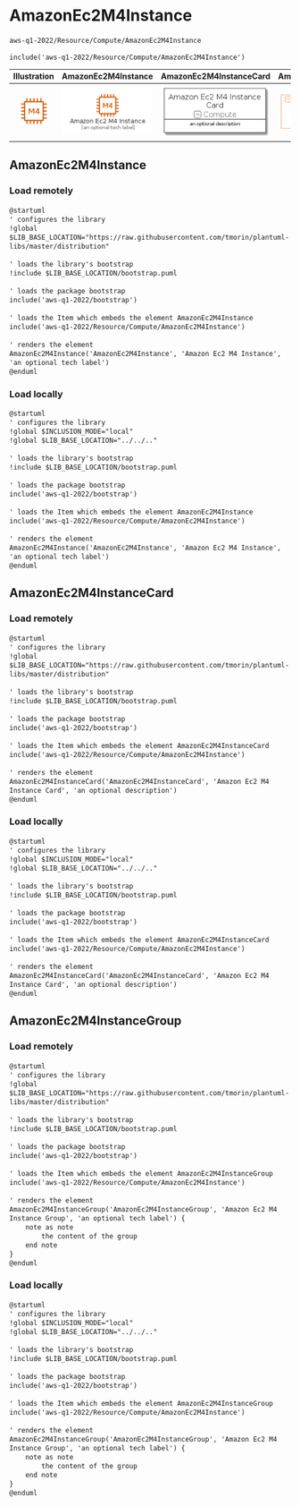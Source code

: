 # AmazonEc2M4Instance


```text
aws-q1-2022/Resource/Compute/AmazonEc2M4Instance
```

```text
include('aws-q1-2022/Resource/Compute/AmazonEc2M4Instance')
```



| Illustration | AmazonEc2M4Instance | AmazonEc2M4InstanceCard | AmazonEc2M4InstanceGroup |
| :---: | :---: | :---: | :---: |
| ![illustration for Illustration](../../../aws-q1-2022/Resource/Compute/AmazonEc2M4Instance.png) | ![illustration for AmazonEc2M4Instance](../../../aws-q1-2022/Resource/Compute/AmazonEc2M4Instance.Local.png) | ![illustration for AmazonEc2M4InstanceCard](../../../aws-q1-2022/Resource/Compute/AmazonEc2M4InstanceCard.Local.png) | ![illustration for AmazonEc2M4InstanceGroup](../../../aws-q1-2022/Resource/Compute/AmazonEc2M4InstanceGroup.Local.png) |




## AmazonEc2M4Instance

### Load remotely
```plantuml
@startuml
' configures the library
!global $LIB_BASE_LOCATION="https://raw.githubusercontent.com/tmorin/plantuml-libs/master/distribution"

' loads the library's bootstrap
!include $LIB_BASE_LOCATION/bootstrap.puml

' loads the package bootstrap
include('aws-q1-2022/bootstrap')

' loads the Item which embeds the element AmazonEc2M4Instance
include('aws-q1-2022/Resource/Compute/AmazonEc2M4Instance')

' renders the element
AmazonEc2M4Instance('AmazonEc2M4Instance', 'Amazon Ec2 M4 Instance', 'an optional tech label')
@enduml
```

### Load locally
```plantuml
@startuml
' configures the library
!global $INCLUSION_MODE="local"
!global $LIB_BASE_LOCATION="../../.."

' loads the library's bootstrap
!include $LIB_BASE_LOCATION/bootstrap.puml

' loads the package bootstrap
include('aws-q1-2022/bootstrap')

' loads the Item which embeds the element AmazonEc2M4Instance
include('aws-q1-2022/Resource/Compute/AmazonEc2M4Instance')

' renders the element
AmazonEc2M4Instance('AmazonEc2M4Instance', 'Amazon Ec2 M4 Instance', 'an optional tech label')
@enduml
```

## AmazonEc2M4InstanceCard

### Load remotely
```plantuml
@startuml
' configures the library
!global $LIB_BASE_LOCATION="https://raw.githubusercontent.com/tmorin/plantuml-libs/master/distribution"

' loads the library's bootstrap
!include $LIB_BASE_LOCATION/bootstrap.puml

' loads the package bootstrap
include('aws-q1-2022/bootstrap')

' loads the Item which embeds the element AmazonEc2M4InstanceCard
include('aws-q1-2022/Resource/Compute/AmazonEc2M4Instance')

' renders the element
AmazonEc2M4InstanceCard('AmazonEc2M4InstanceCard', 'Amazon Ec2 M4 Instance Card', 'an optional description')
@enduml
```

### Load locally
```plantuml
@startuml
' configures the library
!global $INCLUSION_MODE="local"
!global $LIB_BASE_LOCATION="../../.."

' loads the library's bootstrap
!include $LIB_BASE_LOCATION/bootstrap.puml

' loads the package bootstrap
include('aws-q1-2022/bootstrap')

' loads the Item which embeds the element AmazonEc2M4InstanceCard
include('aws-q1-2022/Resource/Compute/AmazonEc2M4Instance')

' renders the element
AmazonEc2M4InstanceCard('AmazonEc2M4InstanceCard', 'Amazon Ec2 M4 Instance Card', 'an optional description')
@enduml
```

## AmazonEc2M4InstanceGroup

### Load remotely
```plantuml
@startuml
' configures the library
!global $LIB_BASE_LOCATION="https://raw.githubusercontent.com/tmorin/plantuml-libs/master/distribution"

' loads the library's bootstrap
!include $LIB_BASE_LOCATION/bootstrap.puml

' loads the package bootstrap
include('aws-q1-2022/bootstrap')

' loads the Item which embeds the element AmazonEc2M4InstanceGroup
include('aws-q1-2022/Resource/Compute/AmazonEc2M4Instance')

' renders the element
AmazonEc2M4InstanceGroup('AmazonEc2M4InstanceGroup', 'Amazon Ec2 M4 Instance Group', 'an optional tech label') {
    note as note
        the content of the group
    end note
}
@enduml
```

### Load locally
```plantuml
@startuml
' configures the library
!global $INCLUSION_MODE="local"
!global $LIB_BASE_LOCATION="../../.."

' loads the library's bootstrap
!include $LIB_BASE_LOCATION/bootstrap.puml

' loads the package bootstrap
include('aws-q1-2022/bootstrap')

' loads the Item which embeds the element AmazonEc2M4InstanceGroup
include('aws-q1-2022/Resource/Compute/AmazonEc2M4Instance')

' renders the element
AmazonEc2M4InstanceGroup('AmazonEc2M4InstanceGroup', 'Amazon Ec2 M4 Instance Group', 'an optional tech label') {
    note as note
        the content of the group
    end note
}
@enduml
```

